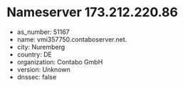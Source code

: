 # Nameserver 173.212.220.86

* as_number: 51167
* name: vmi357750.contaboserver.net.
* city: Nuremberg
* country: DE
* organization: Contabo GmbH
* version: Unknown
* dnssec: false
